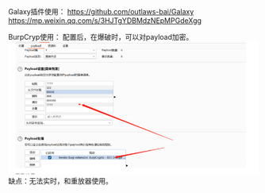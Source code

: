 Galaxy插件使用：
<https://github.com/outlaws-bai/Galaxy>
<https://mp.weixin.qq.com/s/3HJTgYDBMdzNEpMPGdeXgg>





BurpCryp使⽤：
配置后，在爆破时，可以对payload加密。
![](.topwrite/assets/image_1728820337306.png)
缺点：无法实时，和重放器使用。
